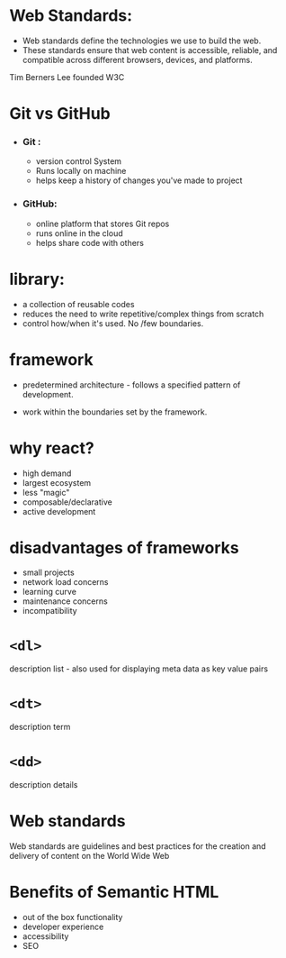 # Web Standards:
- Web standards define the technologies we use to build the web.
- These standards ensure that web content is accessible, reliable, and compatible across different browsers, devices, and platforms.

Tim Berners Lee founded W3C

# Git vs GitHub

- ### Git :
  - version control System
  - Runs locally on machine
  - helps keep a history of changes you've made to project

- ### GitHub:
  - online platform that stores Git repos
  - runs online in the cloud
  - helps share code with others 
# library:
- a collection of reusable codes
- reduces the need to write repetitive/complex things from scratch
- control how/when it's used. No /few boundaries.

# framework
- predetermined architecture - follows a specified pattern of development.

- work within the boundaries set by the framework.


# why react?

- high demand
- largest ecosystem
- less "magic"
- composable/declarative
- active development

# disadvantages of frameworks

- small projects
- network load concerns
- learning curve
- maintenance concerns
- incompatibility

# `<dl>`
description list - also used for displaying meta data as key value pairs
# `<dt>`
description term
# `<dd>`
description details

# Web standards
Web standards are guidelines and best practices for the creation and delivery of content on the World Wide Web

# Benefits of Semantic HTML
- out of the box functionality
- developer experience
- accessibility
- SEO
